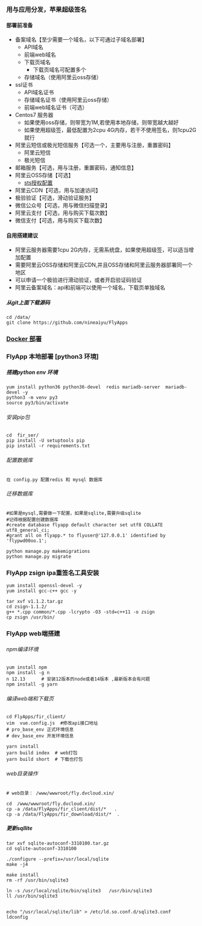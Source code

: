 ### 用与应用分发，苹果超级签名
#### 部署前准备
- 备案域名【至少需要一个域名，以下可通过子域名部署】
  - API域名
  - 前端web域名
  - 下载页域名
    - 下载页域名可配置多个
  - 存储域名（使用阿里云oss存储）
- ssl证书
    - API域名证书
    - 存储域名证书（使用阿里云oss存储）
    - 前端web域名证书（可选）
- Centos7 服务器
    - 如果使用oss存储，则带宽为1M,若使用本地存储，则带宽越大越好
    - 如果使用超级签，最低配置为2cpu 4G内存，若干不使用签名，则1cpu2G就行
- 阿里云短信或极光短信服务【可选一个，主要用与注册，重置密码】
  - 阿里云短信
  - 极光短信
- 邮箱服务【可选，用与注册，重置密码，通知信息】
- 阿里云OSS存储【可选】
    - [sts授权配置](https://help.aliyun.com/document_detail/100624.html)
- 阿里云CDN【可选，用与加速访问】
- 极验验证【可选，滑动验证服务】
- 微信公众号【可选，用与微信扫描登录】
- 阿里云支付【可选，用与购买下载次数】
- 微信支付【可选，用与购买下载次数】

#### 自用搭建建议
- 阿里云服务器需要1cpu 2G内存，无需系统盘，如果使用超级签，可以适当增加配置
- 需要阿里云OSS存储和阿里云CDN,并且OSS存储和阿里云服务器部署同一个地区
- 可以申请一个极验进行滑动验证，或者开启验证码验证
- 阿里云备案域名：api和前端可以使用一个域名，下载页单独域名
##### 从git上面下载源码
```shell
cd /data/
git clone https://github.com/nineaiyu/FlyApps
```


### [Docker 部署](./docker.md)

### FlyApp 本地部署 [python3 环境]

##### 搭建python env 环境
```shell
yum install python36 python36-devel  redis mariadb-server  mariadb-devel -y
python3 -m venv py3
source py3/bin/activate
```

###### 安装pip包
```shell
cd  fir_ser/
pip install -U setuptools pip
pip install -r requirements.txt
```

###### 配置数据库
```
在 config.py 配置redis 和 mysql 数据库
```

###### 迁移数据库
```shell
#如果是mysql,需要做一下配置，如果是sqlite,需要升级sqlite
#记得根据配置创建数据库
#create database flyapp default character set utf8 COLLATE utf8_general_ci;
#grant all on flyapp.* to flyuser@'127.0.0.1' identified by 'flypwd00oo.1';

python manage.py makemigrations
python manage.py migrate
```

### FlyApp  zsign ipa重签名工具安装
```shell
yum install openssl-devel -y
yum install gcc-c++ gcc -y

tar xvf v1.1.2.tar.gz
cd zsign-1.1.2/
g++ *.cpp common/*.cpp -lcrypto -O3 -std=c++11 -o zsign
cp zsign /usr/bin/
```

### FlyApp web端搭建
###### npm编译环境
```shell
yum install npm
npm install -g n
n 12.13      # 安装12版本的node或者14版本 ,最新版本会有问题
npm install -g yarn
```

###### 编译web端和下载页
```shell
cd FlyApps/fir_client/
vim  vue.config.js  #修改api接口地址
# pro_base_env 正式环境信息
# dev_base_env 开发环境信息

yarn install
yarn build index  # web打包
yarn build short  # 下载也打包
```


###### web目录操作
```shell
# web目录： /www/wwwroot/fly.dvcloud.xin/

cd  /www/wwwroot/fly.dvcloud.xin/
cp -a /data/FlyApps/fir_client/dist/*   .
cp -a /data/FlyApps/fir_download/dist/*  .
```

##### 更新sqllite
```shell
tar xvf sqlite-autoconf-3310100.tar.gz 
cd sqlite-autoconf-3310100

./configure --prefix=/usr/local/sqlite
make -j4

make install
rm -rf /usr/bin/sqlite3

ln -s /usr/local/sqlite/bin/sqlite3   /usr/bin/sqlite3
ll /usr/bin/sqlite3


echo "/usr/local/sqlite/lib" > /etc/ld.so.conf.d/sqlite3.conf
ldconfig 

```